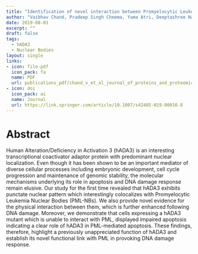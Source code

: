 ```yaml
---
title: "Identification of novel interaction between Promyelocytic Leukemia protein and human Alteration/Deficiency in Activation 3 coactivator and its role in DNA damage response"
author: "Vaibhav Chand, Pradeep Singh Cheema, Yama Atri, Deeptashree Nandi, Puneet Sharma, Neha Jaiswal, Rince John, Shweta Aggarwal & Alo Nag"
date: 2019-08-01
excerpt: ""
draft: false
tags:
  - hADA3
  - Nuclear Bodies
layout: single
links:
- icon: file-pdf
  icon_pack: fa
  name: PDF
  url: publications_pdf/chand_v_et_al_journal_of_proteins_and_proteomics_2019.pdf
- icon: doi
  icon_pack: ai
  name: Journal
  url: https://link.springer.com/article/10.1007/s42485-019-00016-8
---
```


# Abstract

Human Alteration/Deficiency in Activation 3 (hADA3) is an interesting transcriptional coactivator adaptor protein with predominant nuclear localization. Even though it has been shown to be an important mediator of diverse cellular processes including embryonic development, cell cycle progression and maintenance of genomic stability, the molecular mechanisms underlying its role in apoptosis and DNA damage response remain elusive. Our study for the first time revealed that hADA3 exhibits punctate nuclear pattern which interestingly colocalizes with Promyelocytic Leukemia Nuclear Bodies (PML-NBs). We also provide novel evidence for the physical interaction between them, which is further enhanced following DNA damage. Moreover, we demonstrate that cells expressing a hADA3 mutant which is unable to interact with PML, displayed impaired apoptosis indicating a clear role of hADA3 in PML-mediated apoptosis. These findings, therefore, highlight a previously unappreciated function of hADA3 and establish its novel functional link with PML in provoking DNA damage response.